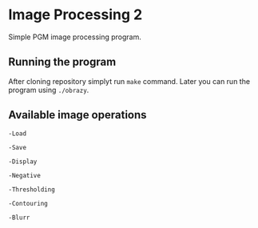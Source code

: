# Image Processing 2
Simple PGM image processing program.

## Running the program
After cloning repository simplyt run ` make ` command. Later you can run the program using `./obrazy`.

## Available image operations
`-Load`

`-Save`

`-Display`

`-Negative`

`-Thresholding`

`-Contouring`

`-Blurr`
